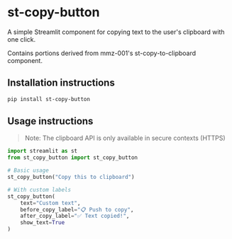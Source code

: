 # st-copy-button

A simple Streamlit component for copying text to the user's clipboard with one click.

Contains portions derived from mmz-001's st-copy-to-clipboard component.

## Installation instructions

```sh
pip install st-copy-button
```

## Usage instructions

> Note: The clipboard API is only available in secure contexts (HTTPS)

```python
import streamlit as st
from st_copy_button import st_copy_button

# Basic usage
st_copy_button("Copy this to clipboard")

# With custom labels
st_copy_button(
    text="Custom text",
    before_copy_label="📋 Push to copy",
    after_copy_label="✅ Text copied!",
    show_text=True
)
```
